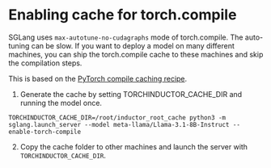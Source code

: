 # Enabling cache for torch.compile

SGLang uses `max-autotune-no-cudagraphs` mode of torch.compile. The auto-tuning can be slow.
If you want to deploy a model on many different machines, you can ship the torch.compile cache to these machines and skip the compilation steps.

This is based on the [PyTorch compile caching recipe](https://pytorch.org/tutorials/recipes/torch_compile_caching_tutorial.html).


1. Generate the cache by setting TORCHINDUCTOR_CACHE_DIR and running the model once.
```
TORCHINDUCTOR_CACHE_DIR=/root/inductor_root_cache python3 -m sglang.launch_server --model meta-llama/Llama-3.1-8B-Instruct --enable-torch-compile
```
2. Copy the cache folder to other machines and launch the server with `TORCHINDUCTOR_CACHE_DIR`.
